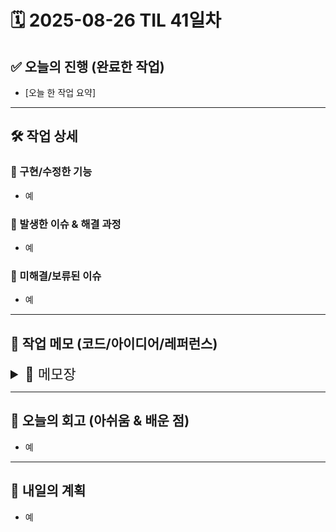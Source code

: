 # 🗓️ 2025-08-26 TIL 41일차

## ✅ 오늘의 진행 (완료한 작업)

- \[오늘 한 작업 요약]

---

## 🛠️ 작업 상세

### 🔹 구현/수정한 기능

- 예

### 🔹 발생한 이슈 & 해결 과정

- 예

### 🔹 미해결/보류된 이슈

- 예

---

## 📓 작업 메모 (코드/아이디어/레퍼런스)

<details>
<summary style="font-size: 22px;">📝 메모장</summary>

- 코드 스니펫, 참고 링크, 아이디어 등 자유롭게 기록

</details>

---

## 🧠 오늘의 회고 (아쉬움 & 배운 점)

- 예

---

## 🚀 내일의 계획

- 예
